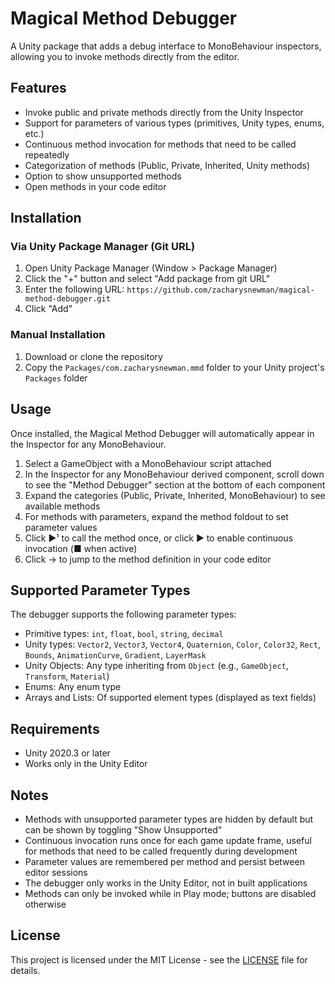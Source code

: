# Magical Method Debugger

A Unity package that adds a debug interface to MonoBehaviour inspectors, allowing you to invoke methods directly from the editor.

## Features

- Invoke public and private methods directly from the Unity Inspector
- Support for parameters of various types (primitives, Unity types, enums, etc.)
- Continuous method invocation for methods that need to be called repeatedly
- Categorization of methods (Public, Private, Inherited, Unity methods)
- Option to show unsupported methods
- Open methods in your code editor

## Installation

### Via Unity Package Manager (Git URL)

1. Open Unity Package Manager (Window > Package Manager)
2. Click the "+" button and select "Add package from git URL"
3. Enter the following URL: `https://github.com/zacharysnewman/magical-method-debugger.git`
4. Click "Add"

### Manual Installation

1. Download or clone the repository
2. Copy the `Packages/com.zacharysnewman.mmd` folder to your Unity project's `Packages` folder

## Usage

Once installed, the Magical Method Debugger will automatically appear in the Inspector for any MonoBehaviour.

1. Select a GameObject with a MonoBehaviour script attached
2. In the Inspector for any MonoBehaviour derived component, scroll down to see the "Method Debugger" section at the bottom of each component
3. Expand the categories (Public, Private, Inherited, MonoBehaviour) to see available methods
4. For methods with parameters, expand the method foldout to set parameter values
5. Click ▶¹ to call the method once, or click ▶ to enable continuous invocation (■ when active)
6. Click → to jump to the method definition in your code editor

## Supported Parameter Types

The debugger supports the following parameter types:

- Primitive types: `int`, `float`, `bool`, `string`, `decimal`
- Unity types: `Vector2`, `Vector3`, `Vector4`, `Quaternion`, `Color`, `Color32`, `Rect`, `Bounds`, `AnimationCurve`, `Gradient`, `LayerMask`
- Unity Objects: Any type inheriting from `Object` (e.g., `GameObject`, `Transform`, `Material`)
- Enums: Any enum type
- Arrays and Lists: Of supported element types (displayed as text fields)

## Requirements

- Unity 2020.3 or later
- Works only in the Unity Editor

## Notes

- Methods with unsupported parameter types are hidden by default but can be shown by toggling "Show Unsupported"
- Continuous invocation runs once for each game update frame, useful for methods that need to be called frequently during development
- Parameter values are remembered per method and persist between editor sessions
- The debugger only works in the Unity Editor, not in built applications
- Methods can only be invoked while in Play mode; buttons are disabled otherwise

## License

This project is licensed under the MIT License - see the [LICENSE](LICENSE) file for details.
